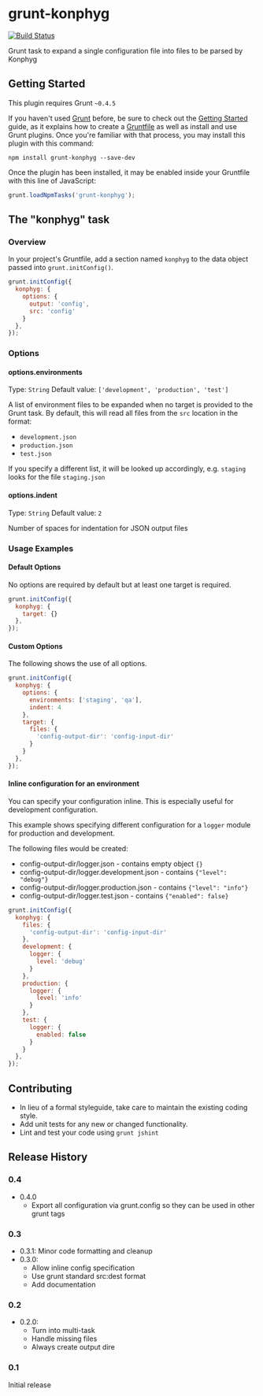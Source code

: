 # grunt-konphyg

[![Build Status](https://travis-ci.org/matmar10/grunt-konphyg.svg?branch=master)](https://travis-ci.org/matmar10/grunt-konphyg)

Grunt task to expand a single configuration file into files to be parsed by Konphyg

## Getting Started
This plugin requires Grunt `~0.4.5`

If you haven't used [Grunt](http://gruntjs.com/) before, be sure to check out the [Getting Started](http://gruntjs.com/getting-started) guide, as it explains how to create a [Gruntfile](http://gruntjs.com/sample-gruntfile) as well as install and use Grunt plugins. Once you're familiar with that process, you may install this plugin with this command:

```shell
npm install grunt-konphyg --save-dev
```

Once the plugin has been installed, it may be enabled inside your Gruntfile with this line of JavaScript:

```js
grunt.loadNpmTasks('grunt-konphyg');
```

## The "konphyg" task

### Overview
In your project's Gruntfile, add a section named `konphyg` to the data object passed into `grunt.initConfig()`.

```js
grunt.initConfig({
  konphyg: {
    options: {
      output: 'config',
      src: 'config'
    }
  },
});
```

### Options


#### options.environments
Type: `String`
Default value: `['development', 'production', 'test']`

A list of environment files to be expanded when no target is provided to the Grunt task.
By default, this will read all files from the `src` location in the format:

- `development.json`
- `production.json`
- `test.json`

If you specify a different list, it will be looked up accordingly, e.g. `staging` looks for the file `staging.json`

#### options.indent
Type: `String`
Default value: `2`

Number of spaces for indentation for JSON output files

### Usage Examples

#### Default Options
No options are required by default but at least one target is required.

```js
grunt.initConfig({
  konphyg: {
    target: {}
  },
});
```

#### Custom Options
The following shows the use of all options.

```js
grunt.initConfig({
  konphyg: {
    options: {
      environments: ['staging', 'qa'],
      indent: 4
    },
    target: {
      files: {
        'config-output-dir': 'config-input-dir'
      }
    }
  },
});
```

#### Inline configuration for an environment
You can specify your configuration inline. This is especially useful for development configuration.

This example shows specifying different configuration for a `logger` module for production and development.

The following files would be created:

* config-output-dir/logger.json - contains empty object `{}`
* config-output-dir/logger.development.json - contains `{"level": "debug"}`
* config-output-dir/logger.production.json - contains `{"level": "info"}`
* config-output-dir/logger.test.json - contains `{"enabled": false}`

```js
grunt.initConfig({
  konphyg: {
    files: {
      'config-output-dir': 'config-input-dir'
    },
    development: {
      logger: {
        level: 'debug'
      }
    },
    production: {
      logger: {
        level: 'info'
      }
    },
    test: {
      logger: {
        enabled: false
      }
    }
  },
});
```

## Contributing

* In lieu of a formal styleguide, take care to maintain the existing coding style.
* Add unit tests for any new or changed functionality.
* Lint and test your code using `grunt jshint`

## Release History

### 0.4 ###

* 0.4.0
    * Export all configuration via grunt.config so they can be used in other grunt tags

### 0.3 ###

* 0.3.1: Minor code formatting and cleanup
* 0.3.0:
    * Allow inline config specification
    * Use grunt standard src:dest format
    * Add documentation

### 0.2 ###

* 0.2.0:
    * Turn into multi-task
    * Handle missing files
    * Always create output dire

### 0.1 ###

Initial release